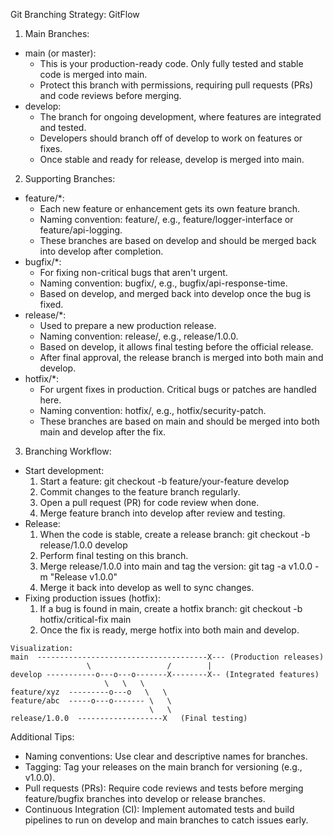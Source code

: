 Git Branching Strategy: GitFlow

1. Main Branches:

- main (or master):
  - This is your production-ready code. Only fully tested and stable code is merged into main.
  - Protect this branch with permissions, requiring pull requests (PRs) and code reviews before merging.
- develop:
  - The branch for ongoing development, where features are integrated and tested.
  - Developers should branch off of develop to work on features or fixes.
  - Once stable and ready for release, develop is merged into main.

2. Supporting Branches:

- feature/\*:
  - Each new feature or enhancement gets its own feature branch.
  - Naming convention: feature/<feature-name>, e.g., feature/logger-interface or feature/api-logging.
  - These branches are based on develop and should be merged back into develop after completion.
- bugfix/\*:
  - For fixing non-critical bugs that aren't urgent.
  - Naming convention: bugfix/<bug-description>, e.g., bugfix/api-response-time.
  - Based on develop, and merged back into develop once the bug is fixed.
- release/\*:
  - Used to prepare a new production release.
  - Naming convention: release/<version-number>, e.g., release/1.0.0.
  - Based on develop, it allows final testing before the official release.
  - After final approval, the release branch is merged into both main and develop.
- hotfix/\*:
  - For urgent fixes in production. Critical bugs or patches are handled here.
  - Naming convention: hotfix/<fix-description>, e.g., hotfix/security-patch.
  - These branches are based on main and should be merged into both main and develop after the fix.

3. Branching Workflow:

- Start development:
  1. Start a feature: git checkout -b feature/your-feature develop
  2. Commit changes to the feature branch regularly.
  3. Open a pull request (PR) for code review when done.
  4. Merge feature branch into develop after review and testing.
- Release:
  1. When the code is stable, create a release branch: git checkout -b release/1.0.0 develop
  2. Perform final testing on this branch.
  3. Merge release/1.0.0 into main and tag the version: git tag -a v1.0.0 -m "Release v1.0.0"
  4. Merge it back into develop as well to sync changes.
- Fixing production issues (hotfix):
  1. If a bug is found in main, create a hotfix branch: git checkout -b hotfix/critical-fix main
  2. Once the fix is ready, merge hotfix into both main and develop.

```
Visualization:
main  --------------------------------------X--- (Production releases)
                 \                 /        |
develop -----------o---o---o-------X--------X-- (Integrated features)
                     \   \   \
feature/xyz  ---------o---o   \   \
feature/abc  -----o---o------- \   \
                               \   \
release/1.0.0  -------------------X   (Final testing)
```

Additional Tips:

- Naming conventions: Use clear and descriptive names for branches.
- Tagging: Tag your releases on the main branch for versioning (e.g., v1.0.0).
- Pull requests (PRs): Require code reviews and tests before merging feature/bugfix branches into develop or release branches.
- Continuous Integration (CI): Implement automated tests and build pipelines to run on develop and main branches to catch issues early.
